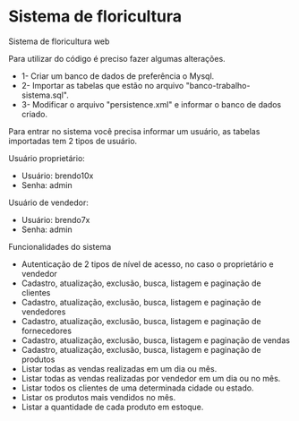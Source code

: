 Sistema de floricultura
=======================

Sistema de floricultura web

Para utilizar do código é preciso fazer algumas alterações.

- 1- Criar um banco de dados de preferência o Mysql.
- 2- Importar as tabelas que estão no arquivo "banco-trabalho-sistema.sql".
- 3- Modificar o arquivo "persistence.xml" e informar o banco de dados criado.

Para entrar no sistema você precisa informar um usuário, as tabelas importadas tem 2 tipos de usuário.

Usuário proprietário:
- Usuário: brendo10x
-   Senha: admin
 
Usuário de vendedor:
- Usuário: brendo7x
-   Senha: admin 

Funcionalidades do sistema
- Autenticação de 2 tipos de nível de acesso, no caso o proprietário e vendedor
- Cadastro, atualização, exclusão, busca, listagem e paginação de clientes
- Cadastro, atualização, exclusão, busca, listagem e paginação de vendedores
- Cadastro, atualização, exclusão, busca, listagem e paginação de fornecedores
- Cadastro, atualização, exclusão, busca, listagem e paginação de vendas
- Cadastro, atualização, exclusão, busca, listagem e paginação de produtos
- Listar todas as vendas realizadas em um dia ou mês.
- Listar todas as vendas realizadas por vendedor em um dia ou no mês.
- Listar todos os clientes de uma determinada cidade ou estado.
- Listar os produtos mais vendidos no mês.
- Listar a quantidade de cada produto em estoque.
